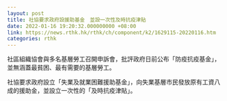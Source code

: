 ```yaml
---
layout: post
title: 社協要求政府設援助基金　並設一次性及時抗疫津貼
date: 2022-01-16 19:20:32.000000000 +08:00
link: https://news.rthk.hk/rthk/ch/component/k2/1629115-20220116.htm
categories: rthk
---
```


社區組織協會與多名基層勞工召開申訴會，批評政府日前公布「防疫抗疫基金」，並無涵蓋最貧困、最有需要的基層勞工。

社協要求政府設立「失業及就業困難援助基金」，向失業基層市民發放原有工資八成的援助金，並設立一次性的「及時抗疫津貼」。
